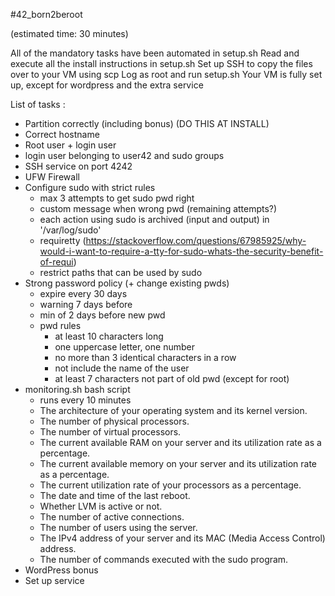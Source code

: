 #42_born2beroot

(estimated time: 30 minutes)

All of the mandatory tasks have been automated in setup.sh
Read and execute all the install instructions in setup.sh
Set up SSH to copy the files over to your VM using scp
Log as root and run setup.sh
Your VM is fully set up, except for wordpress and the extra service

List of tasks :

- Partition correctly (including bonus) (DO THIS AT INSTALL)
- Correct hostname
- Root user + login user
- login user belonging to user42 and sudo groups
- SSH service on port 4242
- UFW Firewall
- Configure sudo with strict rules
  - max 3 attempts to get sudo pwd right
  - custom message when wrong pwd (remaining attempts?)
  - each action using sudo is archived (input and output) in '/var/log/sudo'
  - requiretty (https://stackoverflow.com/questions/67985925/why-would-i-want-to-require-a-tty-for-sudo-whats-the-security-benefit-of-requi)
  - restrict paths that can be used by sudo
- Strong password policy (+ change existing pwds)
  - expire every 30 days
  - warning 7 days before
  - min of 2 days before new pwd
  - pwd rules
    - at least 10 characters long
    - one uppercase letter, one number
    - no more than 3 identical characters in a row
    - not include the name of the user
    - at least 7 characters not part of old pwd (except for root)
- monitoring.sh bash script
  - runs every 10 minutes
  - The architecture of your operating system and its kernel version.
  - The number of physical processors.
  - The number of virtual processors.
  - The current available RAM on your server and its utilization rate as a percentage.
  - The current available memory on your server and its utilization rate as a percentage.
  - The current utilization rate of your processors as a percentage.
  - The date and time of the last reboot.
  - Whether LVM is active or not.
  - The number of active connections.
  - The number of users using the server.
  - The IPv4 address of your server and its MAC (Media Access Control) address.
  - The number of commands executed with the sudo program.
- WordPress bonus
- Set up service
